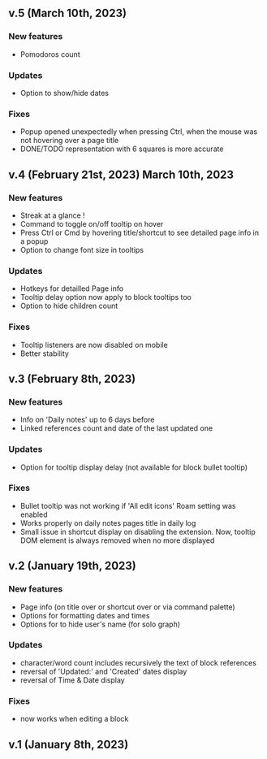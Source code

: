 ## v.5 (March 10th, 2023)
### New features
  - Pomodoros count
### Updates
  - Option to show/hide dates
### Fixes
  - Popup opened unexpectedly when pressing Ctrl, when the mouse was not hovering over a page title
  - DONE/TODO representation with 6 squares is more accurate

## v.4 (February 21st, 2023) March 10th, 2023
### New features
  - Streak at a glance !
  - Command to toggle on/off tooltip on hover
  - Press Ctrl or Cmd by hovering title/shortcut to see detailed page info in a popup
  - Option to change font size in tooltips
### Updates
  - Hotkeys for detailled Page info
  - Tooltip delay option now apply to block tooltips too
  - Option to hide children count
### Fixes
  - Tooltip listeners are now disabled on mobile
  - Better stability

## v.3 (February 8th, 2023)
### New features
  - Info on 'Daily notes' up to 6 days before
  - Linked references count and date of the last updated one
### Updates
  - Option for tooltip display delay (not available for block bullet tooltip)
### Fixes
  - Bullet tooltip was not working if 'All edit icons' Roam setting was enabled
  - Works properly on daily notes pages title in daily log
  - Small issue in shortcut display on disabling the extension. Now, tooltip DOM element is always removed when no more displayed

## v.2 (January 19th, 2023)
### New features
  - Page info (on title over or shortcut over or via command palette)
  - Options for formatting dates and times
  - Options for to hide user's name (for solo graph)
### Updates
  - character/word count includes recursively the text of block references
  - reversal of 'Updated:' and 'Created' dates display
  - reversal of Time & Date display
### Fixes
  - now works when editing a block

## v.1 (January 8th, 2023)
